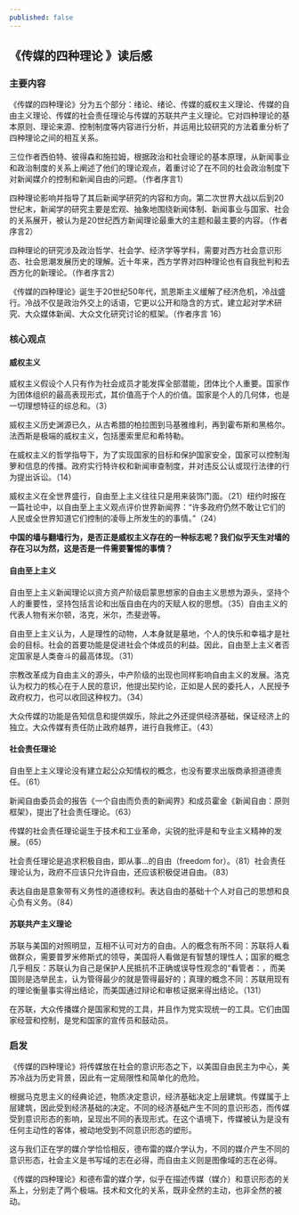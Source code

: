 ```yaml
---
published: false
---
```

## 《传媒的四种理论 》读后感

### 主要内容
《传媒的四种理论》分为五个部分：绪论、绪论、传媒的威权主义理论、传媒的自由主义理论、传媒的社会责任理论与传媒的苏联共产主义理论。它对四种理论的基本原则、理论来源、控制制度等内容进行分析，并运用比较研究的方法着重分析了四种理论之间的相互关系。

三位作者西伯特、彼得森和施拉姆，根据政治和社会理论的基本原理，从新闻事业和政治制度的关系上阐述了他们的理论观点，着重讨论了在不同的社会政治制度下对新闻媒介的控制和新闻自由的问题。（作者序言1）

四种理论影响并指导了其后新闻学研究的内容和方向。第二次世界大战以后到20世纪末，新闻学的研究主要是宏观、抽象地围绕新闻体制、新闻事业与国家、社会的关系展开，被认为是20世纪西方新闻理论最重大的主题和最主要的内容。（作者序言2）

四种理论的研究涉及政治哲学、社会学、经济学等学科，需要对西方社会意识形态、社会思潮发展历史的理解。近十年来，西方学界对四种理论也有自我批判和去西方化的新理论。（作者序言2）

《传媒的四种理论》诞生于20世纪50年代，凯恩斯主义缓解了经济危机，冷战盛行。冷战不仅是政治外交上的话语，它更以公开和隐含的方式，建立起对学术研究、大众媒体新闻、大众文化研究讨论的框架。（作者序言 16）

### 核心观点
#### 威权主义
威权主义假设个人只有作为社会成员才能发挥全部潜能，团体比个人重要。国家作为团体组织的最高表现形式，其价值高于个人的价值。国家是个人的几何体，也是一切理想特征的综总和。（3）

威权主义历史渊源已久，从古希腊的柏拉图到马基雅维利，再到霍布斯和黑格尔。法西斯是极端的威权主义，包括墨索里尼和希特勒。

在威权主义的哲学指导下，为了实现国家的目标和保护国家安全，国家可以控制淘箩和信息的传播。政府实行特许权和新闻审查制度，并对违反公认或现行法律的行为提出诉讼。（14）

威权主义在全世界盛行，自由至上主义往往只是用来装饰门面。（21）纽约时报在一篇社论中，以自由至上主义观点评价世界新闻界：“许多政府仍然不敢让它们的人民或全世界知道它们控制的凌辱上所发生的的事情。”（24）

**中国的墙与翻墙行为，是否正是威权主义存在的一种标志呢？我们似乎天生对墙的存在习以为然，这是否是一件需要警惕的事情？**

#### 自由至上主义
自由至上主义新闻理论以资方资产阶级启蒙思想家的自由主义思想为源头，坚持个人的重要性，坚持包括言论和出版自由在内的天赋人权的思想。（35）自由主义的代表人物有米尔顿，洛克，米尔，杰斐逊等。

自由至上主义认为，人是理性的动物，人本身就是墓地，个人的快乐和幸福才是社会的目标。社会的首要功能是促进社会个体成员的利益。因此，自由至上主义者否定国家是人类奋斗的最高体现。（31）

宗教改革成为自由主义的源头，中产阶级的出现也同样影响自由主义的发展。洛克认为权力的核心在于人民的意识，他提出契约论，正如是人民的委托人，人民授予政府权力，也可以收回这种权力。（34）

大众传媒的功能是告知信息和提供娱乐，除此之外还提供经济基础，保证经济上的独立。大众传媒有责任防止政府越界，进行自我修正。（43）

#### 社会责任理论
自由至上主义理论没有建立起公众知情权的概念，也没有要求出版商承担道德责任。（61）

新闻自由委员会的报告《一个自由而负责的新闻界》和成员霍金《新闻自由：原则框架》，提出了社会责任理论。（63）

传媒的社会责任理论诞生于技术和工业革命，尖锐的批评是和专业主义精神的发展。（65）

社会责任理论是追求积极自由，即从事...的自由（freedom for）。（81）社会责任理论认为，政府不应该只允许自由，还应该积极促进自由。（83）

表达自由是意象带有义务性的道德权利。表达自由的基础十个人对自己的思想和良心负有义务。（84）


#### 苏联共产主义理论

苏联与美国的对照明显，互相不认可对方的自由。人的概念有所不同：苏联将人看做群众，需要普罗米修斯式的领导，美国将人看做是有智慧的理性人；国家的概念几乎相反：苏联认为自己是保护人民抵抗不正确或误导性观念的“看管者：，而美国则是选举民主，认为管得最少的就是管得最好的；真理的概念不同：苏联用现有的理论衡量事实得出结论，而美国通过辩论和审核证据来得出结论。（131）

在苏联，大众传播媒介是国家和党的工具，并且作为党实现统一的工具。它们由国家经营和控制，是党和国家的宣传员和鼓动员。

### 启发
《传媒的四种理论》将传媒放在社会的意识形态之下，以美国自由民主为中心，美苏冷战为历史背景，因此有一定局限性和简单化的危险。

根据马克思主义的经典论述，物质决定意识，经济基础决定上层建筑。传媒属于上层建筑，因此受到经济基础的决定。不同的经济基础产生不同的意识形态，而传媒受到意识形态的影响，呈现出不同的表现形式。在这个语境下，传媒被认为是没有任何主动性的客体，被动地受到不同意识形态的塑形。

这与我们正在学的媒介学恰恰相反，德布雷的媒介学认为，不同的媒介产生不同的意识形态，社会主义是书写域的志在必得，而自由主义则是图像域的志在必得。

《传媒的四种理论》和德布雷的媒介学，似乎在描述传媒（媒介）和意识形态的关系上，分别走了两个极端。技术和文化的关系，既非全然的主动，也非全然的被动。